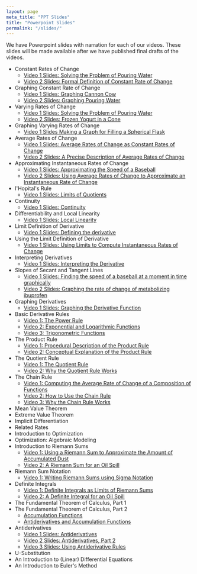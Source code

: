 ```yaml
---
layout: page
meta_title: "PPT Slides"
title: "Powerpoint Slides"
permalink: "/slides/"
---
```

We have Powerpoint slides with narration for each of our videos. These slides will be made available after we have published final drafts of the videos.

- Constant Rates of Change
  - [Video 1 Slides: Solving the Problem of Pouring Water](https://drive.google.com/open?id=1MHqIcgSzaceL0EKfiNjEBPNO3hR-cc9h)
  - [Video 2 Slides: Formal Definition of Constant Rate of Change](https://drive.google.com/open?id=1FIx-MtWaDdgmgjnYmQcGF1wkvbvXydZ4)
- Graphing Constant Rate of Change
  - [Video 1 Slides: Graphing Cannon Cow](https://drive.google.com/open?id=1-Mi_gPH1A8aqy3QttTKdAp-MN0nQPwTF)
  - [Video 2 Slides: Graphing Pouring Water](https://drive.google.com/open?id=1Byjs47_G2ZabsmBXhLDEYc5YpH5amPv1)
- Varying Rates of Change
  - [Video 1 Slides: Solving the Problem of Pouring Water](https://drive.google.com/open?id=1wOQoEUbIL_12H_ybdQfQfYYYSvFv7SsR)
  - [Video 2 Slides: Frozen Yogurt in a Cone](https://drive.google.com/open?id=1rlqoi1Rlt8hlwjwTNMpFuAiCUU18rub1)
- Graphing Varying Rates of Change
  - [Video 1 Slides Making a Graph for Filling a Spherical Flask](https://drive.google.com/open?id=1x1MkI9aR1ip6PzA0z6ldQOZhXUaX64i-)
- Average Rates of Change
  - [Video 1 Slides: Average Rates of Change as Constant Rates of Change](https://drive.google.com/file/d/1trzHja9PorvX7nDpV3wTEMINpqoJ2T42/view?usp=sharing)
  - [Video 2 Slides: A Precise Description of Average Rates of Change](https://drive.google.com/file/d/1TQsJpCalr2fNK_QijW5BcyzndO_7NJTP/view?usp=sharing)
- Approximating Instantaneous Rates of Change
  - [Video 1 Slides: Approximating the Speed of a Baseball](https://drive.google.com/open?id=1W1jWlN2Wjo3wIwxIXnYxvXd1HnYHIEht)
  - [Video 2 Slides: Using Average Rates of Change to Approximate an Instantaneous Rate of Change](https://drive.google.com/open?id=13gDAqOOWhzQJznQnUSrEf8JcmYFRnqk2)
- l'Hopital's Rule
  - [Video 1 Slides: Limits of Quotients](https://drive.google.com/open?id=1Iqb3pMj7bxp4S5WV9RbjPcvzoSVFs1ut)
- Continuity
  - [Video 1 Slides: Continuity](https://drive.google.com/open?id=16jMDdrPKLhAi2gCq_YdgLmjXRaPRTLj4)
- Differentiability and Local Linearity
  - [Video 1 Slides: Local Linearity](https://drive.google.com/open?id=12efMcgWkBje1ebd5VfyOlZbjLnFccX7O)
- Limit Definition of Derivative
  - [Video 1 Slides: Defining the derivative](https://drive.google.com/open?id=13VccK9tcF9GGs3McZAl73rK55h_6Nqxg)
- Using the Limit Definition of Derivative
  - [Video 1 Slides: Using Limits to Compute Instantaneous Rates of Change](https://drive.google.com/open?id=1O5njIkwBRkJsDeAfYYzcjs6-D2QeVc8I)
- Interpreting Derivatives
  - [Video 1 Slides: Interpreting the Derivative](https://drive.google.com/open?id=1keKznyrZYMZ13pTuJZFWK7nJqZZ1fmTe)
- Slopes of Secant and Tangent Lines
  - [Video 1 Slides: Finding the speed of a baseball at a moment in time graphically](https://drive.google.com/open?id=1JfAmsbgMFpQu7FqifMYpji5eBwwQtpVc)
  - [Video 2 Slides: Graphing the rate of change of metabolizing ibuprofen](https://drive.google.com/open?id=1xDxkMNqFLhdBhO50bRokSQ06BGGxf-o9)
- Graphing Derivatives
  - [Video 1 Slides: Graphing the Derivative Function](https://drive.google.com/open?id=1IwwWbL_R2SEGgOfUBHvpP4UgeoLyFQnm)
- Basic Derivative Rules
  - [Video 1: The Power Rule](https://drive.google.com/open?id=1MDKe6F4GsJQ2kprJ50JoEGfbReHvPZX4)
  - [Video 2: Exponential and Logarithmic Functions](https://drive.google.com/open?id=114DlwosuSiWP3uzmk-4QRntsELKx9v3-)
  - [Video 3: Trigonometric Functions](https://drive.google.com/open?id=1C7FaTItRhRCrvj47tuZ9YWWsCWEEWSQk)
- The Product Rule
  - [Video 1: Procedural Description of the Product Rule](https://drive.google.com/open?id=1TC3Rg9IoAJER3bhw8H9PixIIsu9Jz-cS)
  - [Video 2: Conceptual Explanation of the Product Rule](https://drive.google.com/open?id=1PinAkJ-Nxb_ecpdhHyys5wz_veefUtPJ)
- The Quotient Rule
  - [Video 1: The Quotient Rule](https://drive.google.com/open?id=1OIkgBPnG5BtRjlDJCpeZL0Uh_EJVds31)
  - [Video 2: Why the Quotient Rule Works](https://drive.google.com/open?id=1AMvv9QQtkal4tECIiIc8P4zSpPby8LzU)
- The Chain Rule
  - [Video 1: Computing the Average Rate of Change of a Composition of Functions](https://drive.google.com/open?id=1lO7Qno0P8mmWdEoYR9jVFbNXQAxx3v_1)
  - [Video 2: How to Use the Chain Rule](https://drive.google.com/open?id=1GEli7M7rdJ3wACyeSzVUiEKMb_dt2HCU)
  - [Video 3: Why the Chain Rule Works](https://drive.google.com/open?id=1uOaNXGEI92J-YOAsgCtEjkiEayKPMwc6)
- Mean Value Theorem
- Extreme Value Theorem
- Implicit Differentiation
- Related Rates
- Introduction to Optimization
- Optimization: Algebraic Modeling
- Introduction to Riemann Sums
  - [Video 1: Using a Riemann Sum to Approximate the Amount of Accumulated Dust](https://drive.google.com/open?id=1jTPP3hcXCC656IrTmkOrMEz801vINaKS)
  - [Video 2: A Riemann Sum for an Oil Spill](https://drive.google.com/open?id=1CfqSdto26XuZg5YsFLn-clzsDEFtFgTB)
- Riemann Sum Notation
  - [Video 1: Writing Riemann Sums using Sigma Notation](https://drive.google.com/open?id=1I-tm7M2mFuLrneB2e9gN0Zy4pMFiQQJ_)
- Definite Integrals
  - [Video 1: Definite Integrals as Limits of Riemann Sums](https://drive.google.com/open?id=1o4QatlzEJEdXbAErAESfBdDfCWiJdYn5)
  - [Video 2: A Definite Integral for an Oil Spill](https://drive.google.com/open?id=1zlxuwQX_Da1oUqbLWTl_LJ1i8r3ydV9p)
- The Fundamental Theorem of Calculus, Part 1
- The Fundamental Theorem of Calculus, Part 2
  - [Accumulation Functions](https://drive.google.com/open?id=1PVy8UfvU0E8xbLer18xIMoKGoeCViS4z)
  - [Antiderivatives and Accumulation Functions](https://drive.google.com/open?id=1Fahf8p_vn_hNgHkU3nFf1onWlK_-Sl0C)
- Antiderivatives
  - [Video 1 Slides: Antiderivatives](https://drive.google.com/open?id=1HBUWMxe7oIlx_Zd05Q1Quk1ohX-uh7oV)
  - [Video 2 Slides: Antiderivatives, Part 2](https://drive.google.com/open?id=1AMGCfcDTzNzthwAOb9HbDm9qBuyqz9bE)
  - [Video 3 Slides: Using Antiderivative Rules](https://drive.google.com/open?id=1EZQHNheksJdx00wMnrGsjPH-uJZfGxzn)
- U-Substitution
- An Introduction to (Linear) Differential Equations
- An Introduction to Euler's Method


<!--For each video topic, we have created Powerpoint slides (most of which include voice narration).

  - Constant Rates of Change
    - [Video 1 Slides: Constant Speed](https://drive.google.com/open?id=1yZTdd409_NPfkpfx0-l4pel-cKWd7cz9)
    - [Video 2 Slides: Constant Fuel Economy](https://drive.google.com/open?id=1WHOds4V7408SX9UNp9kER02gX2yFhVHA)
    - [Video 3 Slides: Constant Rate of Change (General)](https://drive.google.com/open?id=1MGgb4AYSB0pCfJSY8v4ytH-SCZmVqWFV)
  - Approximating Instantaneous Rates of Change using Average Rates of Change
    - [Video 1 Slides: Approximating Instantaneous Speed](https://drive.google.com/file/d/1uDLDfujhx5ULw2tKG8IkIlGYTqRE9UYk/view?usp=sharing)
    - [Video 2 Slides: Improving the Approximation of Instantaneous Speed](https://drive.google.com/open?id=1S5UgxpdPQwKQQoLS97UssbqrsyZomq4Y)
    - [Video 3 Slides: Approximating Instantaneous Fuel Efficiency](https://drive.google.com/open?id=1_WM9XT4Mp-FM24XHC2RUbme8CsMQ4jFy)
    - [Video 4 Slides: Improving the Approximation of Instantaneous Fuel Efficiency](https://drive.google.com/open?id=1u-KKd7YC7albuy2RiXQx9vne5Vcx8Yd8)
  - Graphing Derivatives
    - [Video 1 Slides: Graphing a Speeding-up Car](https://drive.google.com/open?id=0B7OjER7Z3zvDZzZrbUxXTWhVYWM)
    - [Video 2 Slides: Graphing a Derivative](https://drive.google.com/open?id=0B7OjER7Z3zvDejlQUGlMV2UtcUU)
    - [Video 3 Slides: Another Example of Graphing a Derivative](https://drive.google.com/open?id=0B7OjER7Z3zvDWmVGanNVUzEzVzg)
  - Basic Derivative Rules
    - [Video 1 Slides: The Power Rule](https://drive.google.com/open?id=0B7OjER7Z3zvDZzlZLS11Wm5vNkU)
    - [Video 2 Slides: Exponential and Logarithmic Functions](https://drive.google.com/open?id=0B7OjER7Z3zvDeFRtX1c3S3Q3ZTg)
    - [Video 3 Slides: Trigonometric Functions](https://drive.google.com/open?id=0B7OjER7Z3zvDWmpzMkN5VUNGV0E)
  - The Product Rule
    - [Video 1 Slides: The Product Rule](https://drive.google.com/open?id=0B7OjER7Z3zvDeEduWl9yQlh5aXM)
  - The Chain Rule
    - [Video 1 Slides: Conceptual Introduction to the Chain Rule]()
  - Optimization (Introduction)
    - [Video 1: Introduction to Optimization](https://drive.google.com/open?id=0B7OjER7Z3zvDN01mRW9NdlE1VDQ)
    - [Video 2: Optimizing Fuel Economy](https://drive.google.com/open?id=0B7OjER7Z3zvDTTBfYjdhSlFBX0U)
  - Optimization (Examples of Modeling)
    - [Video 1 Slides: Maximizing Area](https://drive.google.com/open?id=0B-KhUExUZP0kSjU1R00tM2dxbEE)
    - [Video 2 Slides: Maximizing Profit](https://drive.google.com/open?id=0B-KhUExUZP0kNkZ3VzNETFNZNm8)
  - Differential Equations
    - [Video 1 Slides: Introduction to Differential Equations](https://drive.google.com/open?id=0B7OjER7Z3zvDODVwNkdYV2NISms)
    - [Video 2 Slides: Working with Differential Equations](https://drive.google.com/open?id=0B7OjER7Z3zvDb2Z2MlZpTEZKNzA)
    - [Video 3 Slides: Writing Differential Equations](https://drive.google.com/open?id=0B7OjER7Z3zvDTTFRMGNMQUxQTFk)
  - Integrals from Riemann Sums
    - [Video 1 Slides: Accumulation](https://drive.google.com/open?id=18n_U9Mukd4OBtHO2WbsBfLBkapuyiJqT)
    - [Video 2 Slides: Riemann Sums](https://drive.google.com/open?id=15NmKE2RnlLuBw68lhaJJ8TKf7DjHYoFu)
    - [Video 3 Slides: Definite Integrals](https://drive.google.com/open?id=1uq2IwEib-zHLUrst14mIU1415qUB3VoO)
  - Antiderivatives
    - [Video 1 Slides: Introduction to Antiderivatives](https://drive.google.com/open?id=1juxW9RSxbH1wXskfOIYYWddocmtgxHZM)
-->
